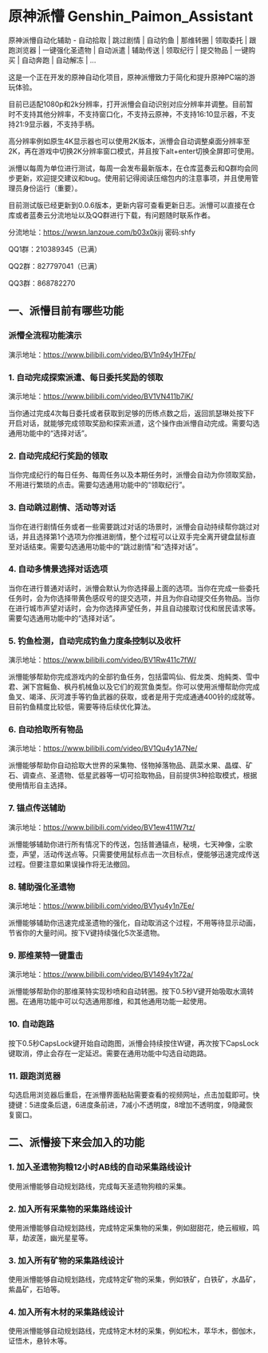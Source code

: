 # 原神派懵 Genshin_Paimon_Assistant
原神派懵自动化辅助 - 自动拾取 | 跳过剧情 | 自动钓鱼 | 那维转圈 | 领取委托 | 跟跑浏览器 | 一键强化圣遗物 | 自动派遣 | 辅助传送 | 领取纪行 | 提交物品 | 一键购买 | 自动奔跑 | 自动解冻 | ...

这是一个正在开发的原神自动化项目，原神派懵致力于简化和提升原神PC端的游玩体验。

目前已适配1080p和2k分辨率，打开派懵会自动识别对应分辨率并调整。目前暂时不支持其他分辨率，不支持窗口化，不支持云原神，不支持16:10显示器，不支持21:9显示器，不支持手柄。

高分辨率例如原生4K显示器也可以使用2K版本，派懵会自动调整桌面分辨率至2K，再在游戏中切换2K分辨率窗口模式，并且按下alt+enter切换全屏即可使用。

派懵以每周为单位进行测试，每周一会发布最新版本，在仓库蓝奏云和Q群均会同步更新，欢迎提交建议和bug。使用前记得阅读压缩包内的注意事项，并且使用管理员身份运行（重要）。

目前测试版已经更新到0.0.6版本，更新内容可查看更新日志。派懵可以直接在仓库或者蓝奏云分流地址以及QQ群进行下载，有问题随时联系作者。

分流地址：https://wwsn.lanzoue.com/b03x0kjij 密码:shfy

QQ1群：210389345（已满）

QQ2群：827797041（已满）

QQ3群：868782270

## 一、派懵目前有哪些功能
### 派懵全流程功能演示
演示地址：https://www.bilibili.com/video/BV1n94y1H7Fp/

### 1. 自动完成探索派遣、每日委托奖励的领取
演示地址：https://www.bilibili.com/video/BV1VN411b7iK/

当你通过完成4次每日委托或者获取到足够的历练点数之后，返回凯瑟琳处按下F开启对话，就能够完成领取奖励和探索派遣，这个操作由派懵自动完成。需要勾选通用功能中的“选择对话”。

### 2. 自动完成纪行奖励的领取
当你完成纪行的每日任务、每周任务以及本期任务时，派懵会自动为你领取奖励，不用进行繁琐的点击。需要勾选通用功能中的“领取纪行”。

### 3. 自动跳过剧情、活动等对话
当你在进行剧情任务或者一些需要跳过对话的场景时，派懵会自动持续帮你跳过对话，并且选择第1个选项为你推进剧情，整个过程可以让双手完全离开键盘鼠标直至对话结束。需要勾选通用功能中的“跳过剧情”和“选择对话”。

### 4. 自动多情景选择对话选项
当你在进行普通对话时，派懵会默认为你选择最上面的选项。当你在完成一些委托任务时，会为你选择带黄色感叹号的提交选项，并且为你自动提交任务物品。当你在进行城市声望对话时，会为你选择声望任务，并且自动接取讨伐和居民请求等。需要勾选通用功能中的“选择对话”。

### 5. 钓鱼检测，自动完成钓鱼力度条控制以及收杆
演示地址：https://www.bilibili.com/video/BV1Rw411c7fW/

派懵能够帮助你完成游戏内的全部钓鱼任务，包括雷鸣仙、假龙类、炮鲀类、雪中君、渊下宫鳐鱼、枫丹机械鱼以及它们的观赏鱼类型。你可以使用派懵帮助你完成鱼叉、竭泽、灰河渡手等钓鱼武器的获取，或者是用于完成通通400铃的成就等。目前钓鱼精度比较低，需要等待后续优化算法。

### 6. 自动拾取所有物品
演示地址：https://www.bilibili.com/video/BV1Qu4y1A7Ne/

派懵能够帮助你自动拾取大世界的采集物、怪物掉落物品、蔬菜水果、晶蝶、矿石、调查点、圣遗物、低星武器等一切可拾取物品，目前提供3种拾取模式，根据使用情形自主选择。

### 7. 锚点传送辅助
演示地址：https://www.bilibili.com/video/BV1ew411W7tz/

派懵能够辅助你进行所有情况下的传送，包括普通锚点，秘境，七天神像，尘歌壶，声望，活动传送点等。只需要使用鼠标点击一次目标点，便能够迅速完成传送过程。但要注意如果误操作将无法撤回。

### 8. 辅助强化圣遗物
演示地址：https://www.bilibili.com/video/BV1yu4y1n7Ee/

派懵能够辅助你迅速完成圣遗物的强化，自动取消这个过程，不用等待显示动画，节省你的大量时间。按下V键持续强化5次圣遗物。

### 9. 那维莱特一键重击
演示地址：https://www.bilibili.com/video/BV1494y1t72a/

派懵能够帮助你的那维莱特实现秒喷和自动转圈。按下0.5秒V键开始吸取水滴转圈。在通用功能中可以勾选通用那维，和其他通用功能一起使用。

### 10. 自动跑路

按下0.5秒CapsLock键开始自动跑图，派懵会持续按住W键，再次按下CapsLock键取消，停止会存在一定延迟。需要在通用功能中勾选自动跑路。

### 11. 跟跑浏览器

勾选启用浏览器后重启，在派懵界面粘贴需要查看的视频网址，点击加载即可。快捷键：5进度条后退，6进度条前进，7减小不透明度，8增加不透明度，9隐藏恢复窗口。

## 二、派懵接下来会加入的功能

### 1. 加入圣遗物狗粮12小时AB线的自动采集路线设计
使用派懵能够自动规划路线，完成每天圣遗物狗粮的采集。

### 2. 加入所有采集物的采集路线设计
使用派懵能够自动规划路线，完成特定采集物的采集，例如甜甜花，绝云椒椒，鸣草，劫波莲，幽光星星等。

### 3. 加入所有矿物的采集路线设计
使用派懵能够自动规划路线，完成特定矿物的采集，例如铁矿，白铁矿，水晶矿，紫晶矿，石珀等。

### 4. 加入所有木材的采集路线设计
使用派懵能够自动规划路线，完成特定木材的采集，例如松木，萃华木，御伽木，证悟木，悬铃木等。
